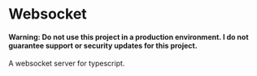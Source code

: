 # Websocket

#### Warning: Do not use this project in a production environment. I do not guarantee support or security updates for this project.

A websocket server for typescript.
